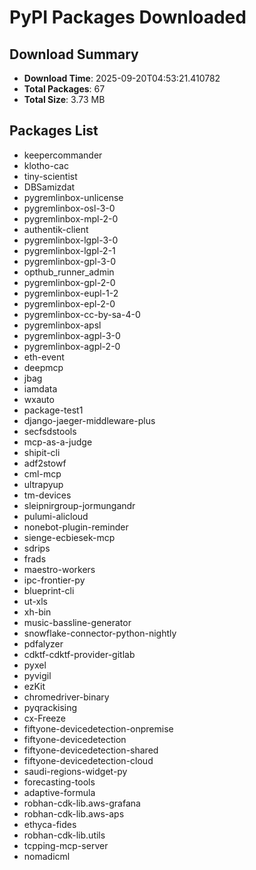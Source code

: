 # PyPI Packages Downloaded

## Download Summary
- **Download Time**: 2025-09-20T04:53:21.410782
- **Total Packages**: 67
- **Total Size**: 3.73 MB

## Packages List
- keepercommander
- klotho-cac
- tiny-scientist
- DBSamizdat
- pygremlinbox-unlicense
- pygremlinbox-osl-3-0
- pygremlinbox-mpl-2-0
- authentik-client
- pygremlinbox-lgpl-3-0
- pygremlinbox-lgpl-2-1
- pygremlinbox-gpl-3-0
- opthub_runner_admin
- pygremlinbox-gpl-2-0
- pygremlinbox-eupl-1-2
- pygremlinbox-epl-2-0
- pygremlinbox-cc-by-sa-4-0
- pygremlinbox-apsl
- pygremlinbox-agpl-3-0
- pygremlinbox-agpl-2-0
- eth-event
- deepmcp
- jbag
- iamdata
- wxauto
- package-test1
- django-jaeger-middleware-plus
- secfsdstools
- mcp-as-a-judge
- shipit-cli
- adf2stowf
- cml-mcp
- ultrapyup
- tm-devices
- sleipnirgroup-jormungandr
- pulumi-alicloud
- nonebot-plugin-reminder
- sienge-ecbiesek-mcp
- sdrips
- frads
- maestro-workers
- ipc-frontier-py
- blueprint-cli
- ut-xls
- xh-bin
- music-bassline-generator
- snowflake-connector-python-nightly
- pdfalyzer
- cdktf-cdktf-provider-gitlab
- pyxel
- pyvigil
- ezKit
- chromedriver-binary
- pyqrackising
- cx-Freeze
- fiftyone-devicedetection-onpremise
- fiftyone-devicedetection
- fiftyone-devicedetection-shared
- fiftyone-devicedetection-cloud
- saudi-regions-widget-py
- forecasting-tools
- adaptive-formula
- robhan-cdk-lib.aws-grafana
- robhan-cdk-lib.aws-aps
- ethyca-fides
- robhan-cdk-lib.utils
- tcpping-mcp-server
- nomadicml
